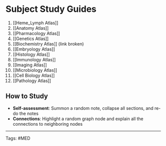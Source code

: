 # Subject Study Guides
1. [[Heme_Lymph Atlas]]
2. [[Anatomy Atlas]]
3. [[Pharmacology Atlas]]
4. [[Genetics Atlas]]
5. [[Biochemistry Atlas]] (link broken)
6. [[Embryology Atlas]]
7. [[Histology Atlas]]
8. [[Immunology Atlas]]
9. [[Imaging Atlas]]
10. [[Microbiology Atlas]]
11. [[Cell Biology Atlas]]
12. [[Pathology Atlas]]
## How to Study
- **Self-assessment**: Summon a random note, collapse all sections, and re-do the notes
- **Connections**: Highlight a random graph node and explain all the connections to neighboring nodes

---
Tags: #MED
